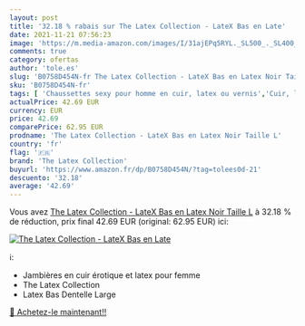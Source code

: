 ```yaml
---
layout: post
title: '32.18 % rabais sur The Latex Collection - LateX Bas en Late'
date: 2021-11-21 07:56:23
image: 'https://m.media-amazon.com/images/I/31ajEPq5RYL._SL500_._SL400_.jpg'
comments: true
category: ofertas
author: 'tole.es'
slug: 'B0758D454N-fr The Latex Collection - LateX Bas en Latex Noir Taille L'
sku: 'B0758D454N-fr'
tags: [ 'Chaussettes sexy pour homme en cuir, latex ou vernis','Cuir, latex et vernis sexy pour homme','Cuir, latex et vernis érotiques','Hygiène et Santé','the latex collection','Érotisme, sexe et sensualité', ]
actualPrice: 42.69 EUR
currency: EUR
price: 42.69
comparePrice: 62.95 EUR
prodname: 'The Latex Collection - LateX Bas en Latex Noir Taille L'
country: 'fr'
flag: '🇫🇷'
brand: 'The Latex Collection'
buyurl: 'https://www.amazon.fr/dp/B0758D454N/?tag=tolees0d-21'
descuento: '32.18'
average: '42.69'
---
```


Vous avez [The Latex Collection - LateX Bas en Latex Noir Taille L](https://www.amazon.fr/dp/B0758D454N/?tag=tolees0d-21)  à  32.18 % de réduction, prix final  42.69 EUR (original: 62.95 EUR) ici:

[![The Latex Collection - LateX Bas en Late](https://m.media-amazon.com/images/I/31ajEPq5RYL._SL500_._SL400_.jpg)](https://www.amazon.fr/dp/B0758D454N/?tag=tolees0d-21)

ℹ️:

- Jambières en cuir érotique et latex pour femme
- The Latex Collection
- Latex Bas Dentelle Large

[🛒 Achetez-le maintenant!!](https://www.amazon.fr/dp/B0758D454N/?tag=tolees0d-21)
